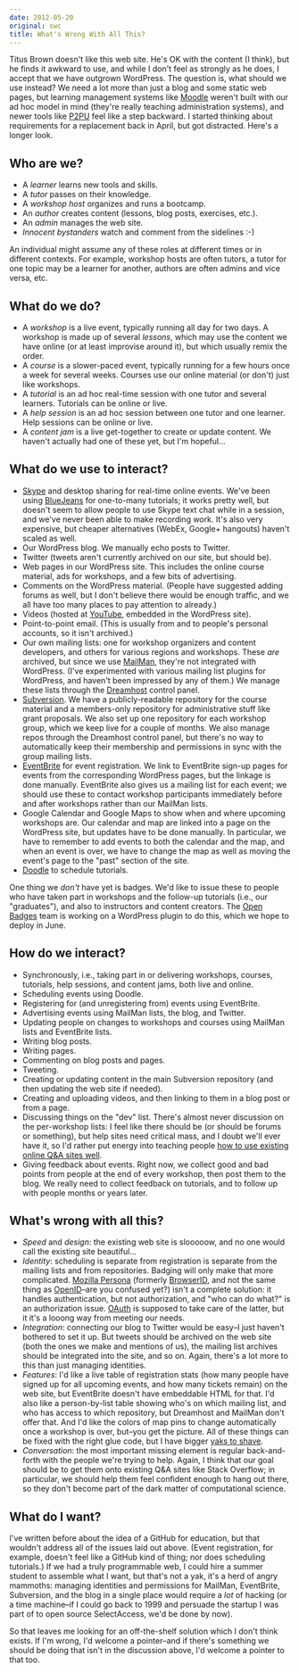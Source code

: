 ```yaml
---
date: 2012-05-20
original: swc
title: What's Wrong With All This?
---
```

<p>Titus Brown doesn't like this web site. He's OK with the content (I think), but he finds it awkward to use, and while I don't feel as strongly as he does, I accept that we have outgrown WordPress. The question is, what should we use instead? We need a lot more than just a blog and some static web pages, but learning management systems like <a href="http://moodle.org/">Moodle</a> weren't built with our ad hoc model in mind (they're really teaching administration systems), and newer tools like <a href="http://p2pu.org">P2PU</a> feel like a step backward. I started thinking about requirements for a replacement back in April, but got distracted. Here's a longer look.</p>
<h2>Who are we?</h2>
<ul>
<li>A <em>learner</em> learns new tools and skills.</li>
<li>A <em>tutor</em> passes on their knowledge.</li>
<li>A <em>workshop host</em> organizes and runs a bootcamp.</li>
<li>An <em>author</em> creates content (lessons, blog posts, exercises, etc.).</li>
<li>An <em>admin</em> manages the web site.</li>
<li><em>Innocent bystanders</em> watch and comment from the sidelines :-)</li>
</ul>
<p>An individual might assume any of these roles at different times or in different contexts. For example, workshop hosts are often tutors, a tutor for one topic may be a learner for another, authors are often admins and vice versa, etc.</p>
<h2>What do we do?</h2>
<ul>
<li>A <em>workshop</em> is a live event, typically running all day for two days. A workshop is made up of several <em>lessons</em>, which may use the content we have online (or at least improvise around it), but which usually remix the order.</li>
<li>A <em>course</em> is a slower-paced event, typically running for a few hours once a week for several weeks. Courses use our online material (or don't) just like workshops.</li>
<li>A <em>tutorial</em> is an ad hoc real-time session with one tutor and several learners. Tutorials can be online or live.</li>
<li>A <em>help session</em> is an ad hoc session between one tutor and one learner. Help sessions can be online or live.</li>
<li>A <em>content jam</em> is a live get-together to create or update content. We haven't actually had one of these yet, but I'm hopeful…</li>
</ul>
<h2>What do we use to interact?</h2>
<ul>
<li><a href="http://www.skype.com">Skype</a> and desktop sharing for real-time online events. We've been using <a href="http://www.bluejeans.com">BlueJeans</a> for one-to-many tutorials; it works pretty well, but doesn't seem to allow people to use Skype text chat while in a session, and we've never been able to make recording work. It's also very expensive, but cheaper alternatives (WebEx, Google+ hangouts) haven't scaled as well.</li>
<li>Our WordPress blog. We manually echo posts to Twitter.</li>
<li>Twitter (tweets aren't currently archived on our site, but should be).</li>
<li>Web pages in our WordPress site. This includes the online course material, ads for workshops, and a few bits of advertising.</li>
<li>Comments on the WordPress material. (People have suggested adding forums as well, but I don't believe there would be enough traffic, and we all have too many places to pay attention to already.)</li>
<li>Videos (hosted at <a href="http://www.youtube.com/user/softwarecarpentry/feed">YouTube</a>, embedded in the WordPress site).</li>
<li>Point-to-point email. (This is usually from and to people's personal accounts, so it isn't archived.)</li>
<li>Our own mailing lists: one for workshop organizers and content developers, and others for various regions and workshops. These <em>are</em> archived, but since we use <a href="http://www.gnu.org/software/mailman/index.html">MailMan</a>, they're not integrated with WordPress. (I've experimented with various mailing list plugins for WordPress, and haven't been impressed by any of them.) We manage these lists through the <a href="http://dreamhost.com">Dreamhost</a> control panel.</li>
<li><a href="http://subversion.tigris.org/">Subversion</a>. We have a publicly-readable repository for the course material and a members-only repository for administrative stuff like grant proposals. We also set up one repository for each workshop group, which we keep live for a couple of months. We also manage repos through the Dreamhost control panel, but there's no way to automatically keep their membership and permissions in sync with the group mailing lists.</li>
<li><a href="http://www.eventbrite.com">EventBrite</a> for event registration. We link to EventBrite sign-up pages for events from the corresponding WordPress pages, but the linkage is done manually. EventBrite also gives us a mailing list for each event; we should use these to contact workshop participants immediately before and after workshops rather than our MailMan lists.</li>
<li>Google Calendar and Google Maps to show when and where upcoming workshops are. Our calendar and map are linked into a page on the WordPress site, but updates have to be done manually. In particular, we have to remember to add events to both the calendar and the map, and when an event is over, we have to change the map as well as moving the event's page to the "past" section of the site.</li>
<li><a href="http://www.doodle.com">Doodle</a> to schedule tutorials.</li>
</ul>
<p>One thing we <em>don't</em> have yet is badges. We'd like to issue these to people who have taken part in workshops and the follow-up tutorials (i.e., our "graduates"), and also to instructors and content creators. The <a href="http://openbadges.org/en-US/">Open Badges</a> team is working on a WordPress plugin to do this, which we hope to deploy in June.</p>
<h2>How do we interact?</h2>
<ul>
<li>Synchronously, i.e., taking part in or delivering workshops, courses, tutorials, help sessions, and content jams, both live and online.</li>
<li>Scheduling events using Doodle.</li>
<li>Registering for (and unregistering from) events using EventBrite.</li>
<li>Advertising events using MailMan lists, the blog, and Twitter.</li>
<li>Updating people on changes to workshops and courses using MailMan lists and EventBrite lists.</li>
<li>Writing blog posts.</li>
<li>Writing pages.</li>
<li>Commenting on blog posts and pages.</li>
<li>Tweeting.</li>
<li>Creating or updating content in the main Subversion repository (and then updating the web site if needed).</li>
<li>Creating and uploading videos, and then linking to them in a blog post or from a page.</li>
<li>Discussing things on the "dev" list. There's almost never discussion on the per-workshop lists: I feel like there should be (or should be forums or something), but help sites need critical mass, and I doubt we'll ever have it, so I'd rather put energy into teaching people <a href="http://www.ploscompbiol.org/article/info:doi%2F10.1371%2Fjournal.pcbi.1002202">how to use existing online Q&amp;A sites well</a>.</li>
<li>Giving feedback about events. Right now, we collect good and bad points from people at the end of every workshop, then post them to the blog. We really need to collect feedback on tutorials, and to follow up with people months or years later.</li>
</ul>
<h2>What's wrong with all this?</h2>
<ul>
<li><em>Speed</em> and <em>design</em>: the existing web site is slooooow, and no one would call the existing site beautiful…</li>
<li><em>Identity</em>: scheduling is separate from registration is separate from the mailing lists and from repositories. Badging will only make that more complicated. <a href="http://www.mozilla.org/en-US/persona/">Mozilla Persona</a> (formerly <a href="https://browserid.org/">BrowserID</a>, and not the same thing as <a href="http://openid.net/">OpenID</a>–are you confused yet?) isn't a complete solution: it handles authentication, but not authorization, and "who can do what?" is an authorization issue. <a href="http://oauth.net/">OAuth</a> is supposed to take care of the latter, but it it's a looong way from meeting our needs.</li>
<li><em>Integration</em>: connecting our blog to Twitter would be easy–I just haven't bothered to set it up. But tweets should be archived on the web site (both the ones we make and mentions of us), the mailing list archives should be integrated into the site, and so on. Again, there's a lot more to this than just managing identities.</li>
<li><em>Features</em>: I'd like a live table of registration stats (how many people have signed up for all upcoming events, and how many tickets remain) on the web site, but EventBrite doesn't have embeddable HTML for that. I'd also like a person-by-list table showing who's on which mailing list, and who has access to which repository, but Dreamhost and MailMan don't offer that. And I'd like the colors of map pins to change automatically once a workshop is over, but–you get the picture. All of these things can be fixed with the right glue code, but I have bigger <a href="http://en.wiktionary.org/wiki/yak_shaving">yaks to shave</a>.</li>
<li><em>Conversation</em>: the most important missing element is regular back-and-forth with the people we're trying to help. Again, I think that our goal should be to get them onto existing Q&amp;A sites like Stack Overflow; in particular, we should help them feel confident enough to hang out there, so they don't become part of the dark matter of computational science.</li>
</ul>
<h2>What do I want?</h2>
<p>I've written before about the idea of a GitHub for education, but that wouldn't address all of the issues laid out above. (Event registration, for example, doesn't feel like a GitHub kind of thing; nor does scheduling tutorials.) If we had a truly programmable web, I could hire a summer student to assemble what I want, but that's not a yak, it's a herd of angry mammoths: managing identities and permissions for MailMan, EventBrite, Subversion, and the blog in a single place would require a <em>lot</em> of hacking (or a time machine–if I could go back to 1999 and persuade the startup I was part of to open source SelectAccess, we'd be done by now).</p>
<p>So that leaves me looking for an off-the-shelf solution which I don't think exists. If I'm wrong, I'd welcome a pointer–and if there's something we should be doing that isn't in the discussion above, I'd welcome a pointer to that too.</p>
